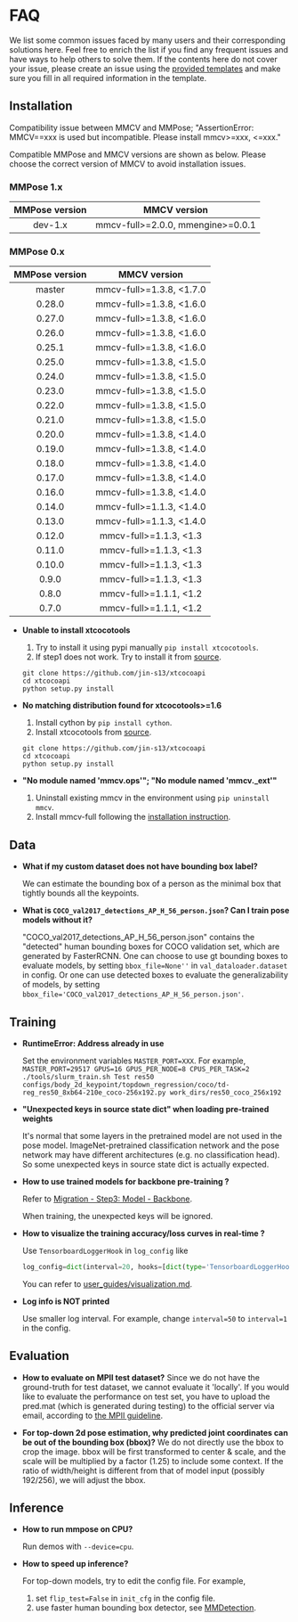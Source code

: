 # FAQ

We list some common issues faced by many users and their corresponding solutions here.
Feel free to enrich the list if you find any frequent issues and have ways to help others to solve them.
If the contents here do not cover your issue, please create an issue using the [provided templates](/.github/ISSUE_TEMPLATE/error-report.md) and make sure you fill in all required information in the template.

## Installation

Compatibility issue between MMCV and MMPose; "AssertionError: MMCV==xxx is used but incompatible. Please install mmcv>=xxx, \<=xxx."

Compatible MMPose and MMCV versions are shown as below. Please choose the correct version of MMCV to avoid installation issues.

### MMPose 1.x

| MMPose version |           MMCV version            |
| :------------: | :-------------------------------: |
|    dev-1.x     | mmcv-full>=2.0.0, mmengine>=0.0.1 |

### MMPose 0.x

| MMPose version |       MMCV version        |
| :------------: | :-----------------------: |
|     master     | mmcv-full>=1.3.8, \<1.7.0 |
|     0.28.0     | mmcv-full>=1.3.8, \<1.6.0 |
|     0.27.0     | mmcv-full>=1.3.8, \<1.6.0 |
|     0.26.0     | mmcv-full>=1.3.8, \<1.6.0 |
|     0.25.1     | mmcv-full>=1.3.8, \<1.6.0 |
|     0.25.0     | mmcv-full>=1.3.8, \<1.5.0 |
|     0.24.0     | mmcv-full>=1.3.8, \<1.5.0 |
|     0.23.0     | mmcv-full>=1.3.8, \<1.5.0 |
|     0.22.0     | mmcv-full>=1.3.8, \<1.5.0 |
|     0.21.0     | mmcv-full>=1.3.8, \<1.5.0 |
|     0.20.0     | mmcv-full>=1.3.8, \<1.4.0 |
|     0.19.0     | mmcv-full>=1.3.8, \<1.4.0 |
|     0.18.0     | mmcv-full>=1.3.8, \<1.4.0 |
|     0.17.0     | mmcv-full>=1.3.8, \<1.4.0 |
|     0.16.0     | mmcv-full>=1.3.8, \<1.4.0 |
|     0.14.0     | mmcv-full>=1.1.3, \<1.4.0 |
|     0.13.0     | mmcv-full>=1.1.3, \<1.4.0 |
|     0.12.0     |  mmcv-full>=1.1.3, \<1.3  |
|     0.11.0     |  mmcv-full>=1.1.3, \<1.3  |
|     0.10.0     |  mmcv-full>=1.1.3, \<1.3  |
|     0.9.0      |  mmcv-full>=1.1.3, \<1.3  |
|     0.8.0      |  mmcv-full>=1.1.1, \<1.2  |
|     0.7.0      |  mmcv-full>=1.1.1, \<1.2  |

- **Unable to install xtcocotools**

  1. Try to install it using pypi manually `pip install xtcocotools`.
  2. If step1 does not work. Try to install it from [source](https://github.com/jin-s13/xtcocoapi).

  ```
  git clone https://github.com/jin-s13/xtcocoapi
  cd xtcocoapi
  python setup.py install
  ```

- **No matching distribution found for xtcocotools>=1.6**

  1. Install cython by `pip install cython`.
  2. Install xtcocotools from [source](https://github.com/jin-s13/xtcocoapi).

  ```
  git clone https://github.com/jin-s13/xtcocoapi
  cd xtcocoapi
  python setup.py install
  ```

- **"No module named 'mmcv.ops'"; "No module named 'mmcv.\_ext'"**

  1. Uninstall existing mmcv in the environment using `pip uninstall mmcv`.
  2. Install mmcv-full following the [installation instruction](https://mmcv.readthedocs.io/en/latest/#installation).

## Data

- **What if my custom dataset does not have bounding box label?**

  We can estimate the bounding box of a person as the minimal box that tightly bounds all the keypoints.

- **What is `COCO_val2017_detections_AP_H_56_person.json`? Can I train pose models without it?**

  "COCO_val2017_detections_AP_H_56_person.json" contains the "detected" human bounding boxes for COCO validation set, which are generated by FasterRCNN.
  One can choose to use gt bounding boxes to evaluate models, by setting `bbox_file=None''` in `val_dataloader.dataset` in config. Or one can use detected boxes to evaluate
  the generalizability of models, by setting `bbox_file='COCO_val2017_detections_AP_H_56_person.json'`.

## Training

- **RuntimeError: Address already in use**

  Set the environment variables `MASTER_PORT=XXX`. For example,
  `MASTER_PORT=29517 GPUS=16 GPUS_PER_NODE=8 CPUS_PER_TASK=2 ./tools/slurm_train.sh Test res50 configs/body_2d_keypoint/topdown_regression/coco/td-reg_res50_8xb64-210e_coco-256x192.py work_dirs/res50_coco_256x192`

- **"Unexpected keys in source state dict" when loading pre-trained weights**

  It's normal that some layers in the pretrained model are not used in the pose model. ImageNet-pretrained classification network and the pose network may have different architectures (e.g. no classification head). So some unexpected keys in source state dict is actually expected.

- **How to use trained models for backbone pre-training ?**

  Refer to [Migration - Step3: Model - Backbone](../migration.md).

  When training, the unexpected keys will be ignored.

- **How to visualize the training accuracy/loss curves in real-time ?**

  Use `TensorboardLoggerHook` in `log_config` like

  ```python
  log_config=dict(interval=20, hooks=[dict(type='TensorboardLoggerHook')])
  ```

  You can refer to [user_guides/visualization.md](../user_guides/visualization.md).

- **Log info is NOT printed**

  Use smaller log interval. For example, change `interval=50` to `interval=1` in the config.

## Evaluation

- **How to evaluate on MPII test dataset?**
  Since we do not have the ground-truth for test dataset, we cannot evaluate it 'locally'.
  If you would like to evaluate the performance on test set, you have to upload the pred.mat (which is generated during testing) to the official server via email, according to [the MPII guideline](http://human-pose.mpi-inf.mpg.de/#evaluation).

- **For top-down 2d pose estimation, why predicted joint coordinates can be out of the bounding box (bbox)?**
  We do not directly use the bbox to crop the image. bbox will be first transformed to center & scale, and the scale will be multiplied by a factor (1.25) to include some context. If the ratio of width/height is different from that of model input (possibly 192/256), we will adjust the bbox.

## Inference

- **How to run mmpose on CPU?**

  Run demos with `--device=cpu`.

- **How to speed up inference?**

  For top-down models, try to edit the config file. For example,

  1. set `flip_test=False` in `init_cfg` in the config file.
  2. use faster human bounding box detector, see [MMDetection](https://mmdetection.readthedocs.io/en/latest/model_zoo.html).
